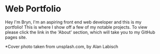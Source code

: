 # Web Portfolio
Hey I'm Bryn, I'm an aspiring front end web developer and this is my portfolio! This is where I show off a few of my notable projects. To view please click the link in the 'About' section, which will take you to my GitHub pages site.  
  
  
*Cover photo taken from unsplash.com, by Alan Labisch  
